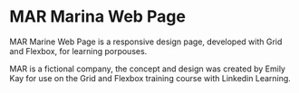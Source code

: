 # MAR Marina Web Page

MAR Marine Web Page is a responsive design page, developed with Grid and Flexbox, for learning porpouses.

MAR is a fictional company, the concept and design was created by Emily Kay for use on the Grid and Flexbox training course with Linkedin Learning.
